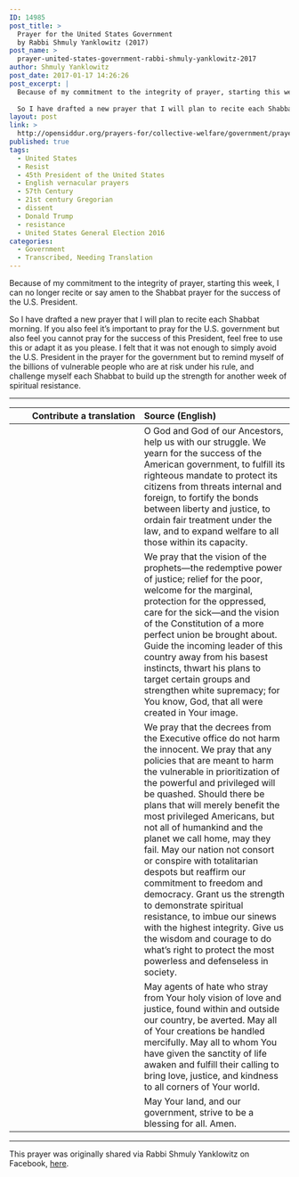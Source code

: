 ```yaml
---
ID: 14985
post_title: >
  Prayer for the United States Government
  by Rabbi Shmuly Yanklowitz (2017)
post_name: >
  prayer-united-states-government-rabbi-shmuly-yanklowitz-2017
author: Shmuly Yanklowitz
post_date: 2017-01-17 14:26:26
post_excerpt: |
  Because of my commitment to the integrity of prayer, starting this week, I can no longer recite or say amen to the Shabbat prayer for the success of the U.S. President.
  
  So I have drafted a new prayer that I will plan to recite each Shabbat morning. If you also feel it’s important to pray for the U.S. government but also feel you cannot pray for the success of this President, feel free to use this or adapt it as you please. I felt that it was not enough to simply avoid the U.S. President in the prayer for the government but to remind myself of the billions of vulnerable people who are at risk under his rule, and challenge myself each Shabbat to build up the strength for another week of spiritual resistance.
layout: post
link: >
  http://opensiddur.org/prayers-for/collective-welfare/government/prayer-united-states-government-rabbi-shmuly-yanklowitz-2017/
published: true
tags:
  - United States
  - Resist
  - 45th President of the United States
  - English vernacular prayers
  - 57th Century
  - 21st century Gregorian
  - dissent
  - Donald Trump
  - resistance
  - United States General Election 2016
categories:
  - Government
  - Transcribed, Needing Translation
---
```

Because of my commitment to the integrity of prayer, starting this week, I can no longer recite or say amen to the Shabbat prayer for the success of the U.S. President.

So I have drafted a new prayer that I will plan to recite each Shabbat morning. If you also feel it’s important to pray for the U.S. government but also feel you cannot pray for the success of this President, feel free to use this or adapt it as you please. I felt that it was not enough to simply avoid the U.S. President in the prayer for the government but to remind myself of the billions of vulnerable people who are at risk under his rule, and challenge myself each Shabbat to build up the strength for another week of spiritual resistance.

<hr />

<table style="margin-left: auto;margin-right: auto;" class="draggable">
<thead><tr><th id="x" style="text-align: right;">Contribute a translation</th><th style="text-align: left;">Source (English)</th></tr></thead>
<tbody>
<tr><td style="vertical-align:top;" width="46%">
<div class="liturgy" style="text-align: right;"><span lang="he">

</span></div></td>
 
<td width="53%"><div class="english">
O God and God of our Ancestors, help us with our struggle. We yearn for the success of the American government, to fulfill its righteous mandate to protect its citizens from threats internal and foreign, to fortify the bonds between liberty and justice, to ordain fair treatment under the law, and to expand welfare to all those within its capacity.
</div></td></tr>


<tr><td style="vertical-align:top;" width="46%">
<div class="liturgy"><span lang="he">

</span></div></td>
 
<td width="53%"><div class="english">
We pray that the vision of the prophets—the redemptive power of justice; relief for the poor, welcome for the marginal, protection for the oppressed, care for the sick—and the vision of the Constitution of a more perfect union be brought about. Guide the incoming leader of this country away from his basest instincts, thwart his plans to target certain groups and strengthen white supremacy; for You know, God, that all were created in Your image.
</div></td></tr>


<tr><td style="vertical-align:top;" width="46%">
<div class="liturgy"><span lang="he">

</span></div></td>
 
<td width="53%"><div class="english">
We pray that the decrees from the Executive office do not harm the innocent. We pray that any policies that are meant to harm the vulnerable in prioritization of the powerful and privileged will be quashed. Should there be plans that will merely benefit the most privileged Americans, but not all of humankind and the planet we call home, may they fail. May our nation not consort or conspire with totalitarian despots but reaffirm our commitment to freedom and democracy. Grant us the strength to demonstrate spiritual resistance, to imbue our sinews with the highest integrity. Give us the wisdom and courage to do what’s right to protect the most powerless and defenseless in society.
</div></td></tr>


<tr><td style="vertical-align:top;" width="46%">
<div class="liturgy"><span lang="he">

</span></div></td>
 
<td width="53%"><div class="english">
May agents of hate who stray from Your holy vision of love and justice, found within and outside our country, be averted. May all of Your creations be handled mercifully. May all to whom You have given the sanctity of life awaken and fulfill their calling to bring love, justice, and kindness to all corners of Your world.
</div></td></tr>


<tr><td style="vertical-align:top;" width="46%">
<div class="liturgy"><span lang="he">

</span></div></td>
 
<td width="53%"><div class="english">
May Your land, and our government, strive to be a blessing for all. Amen.
</div></td></tr>
</tbody></table>

<hr />
This prayer was originally shared via Rabbi Shmuly Yanklowitz on Facebook, <a href="https://www.facebook.com/photo.php?fbid=10153980842026307&set=a.488064961306.265270.505586306&type=3">here</a>.